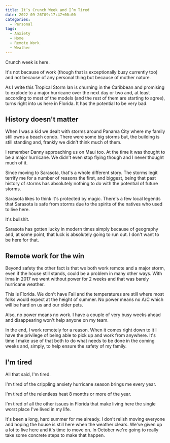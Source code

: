 ```yaml
---
title: It’s Crunch Week and I’m Tired
date: 2022-09-26T09:17:47+00:00
categories:
  - Personal
tags:
  - Anxiety
  - Home
  - Remote Work
  - Weather
---
```


Crunch week is here.

It's not because of work (though that is exceptionally busy currently too) and not because of any personal thing but because of mother nature.

As I write this Tropical Storm Ian is churning in the Caribbean and promising to explode to a major hurricane over the next day or two and, at least according to most of the models (and the rest of them are starting to agree), turns right into us here in Florida. It has the potential to be very bad.

## History doesn't matter

When I was a kid we dealt with storms around Panama City where my family still owns a beach condo. There were some big storms but, the building is still standing and, frankly we didn't think much of them.

I remember Danny approaching us on Maui too. At the time it was thought to be a major hurricane. We didn't even stop flying though and I never thought much of it.

Since moving to Sarasota, that's a whole different story. The storms legit terrify me for a number of reasons the first, and biggest, being that past history of storms has absolutely nothing to do with the potential of future storms.

Sarasota likes to think it's protected by magic. There's a few local legends that Sarasota is safe from storms due to the spirits of the natives who used to live here.

It's bullshit.

Sarasota has gotten lucky in modern times simply because of geography and, at some point, that luck is absolutely going to run out. I don't want to be here for that.

## Remote work for the win

Beyond safety the other fact is that we both work remote and a major storm, even if the house still stands, could be a problem in many other ways. With Irma in 2017 we went without power for 2 weeks and that was barely hurricane weather.

This is Florida. We don't have Fall and the temperatures are still where most folks would expect at the height of summer. No power means no A/C which will be hard on us and our older pets.

Also, no power means no work. I have a couple of very busy weeks ahead and disappearing won't help anyone on my team.

In the end, I work remotely for a reason. When it comes right down to it I have the privilege of being able to pick up and work from anywhere. It's time I make use of that both to do what needs to be done in the coming weeks and, simply, to help ensure the safety of my family.

## I'm tired

All that said, I'm tired.

I'm tired of the crippling anxiety hurricane season brings me every year.

I'm tired of the relentless heat 8 months or more of the year.

I'm tired of all the other issues in Florida that make living here the single worst place I've lived in my life.

It's been a long, hard summer for me already. I don't relish moving everyone and hoping the house is still here when the weather clears. We've given up a lot to live here and it's time to move on. In October we're going to really take some concrete steps to make that happen.